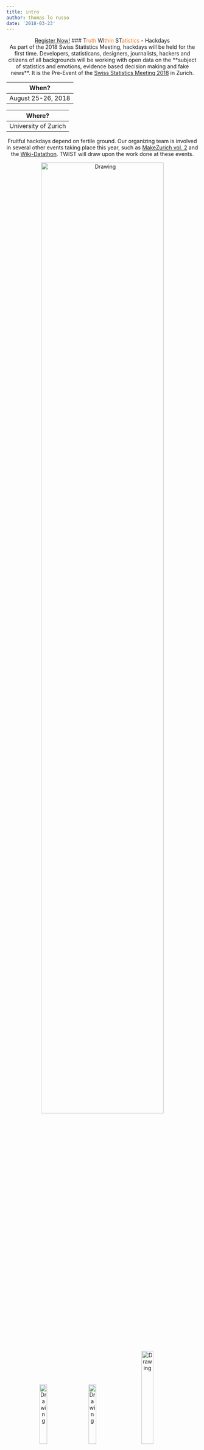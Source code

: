 ```yaml
---
title: intro
author: thomas lo russo
date: '2018-03-23'
---
```

<center>
<a target="_blank" href="https://www.eventbrite.de/e/twist-2018-tickets-44099503803" class="button back alt2">Register Now!</a>
### T<font color="#EB791F">ruth</font> WI<font color="#EB791F">thin</font> ST<font color="#EB791F">atistics</font> - Hackdays<br>
As part of the 2018 Swiss Statistics Meeting, hackdays will be held for the first time. Developers, statisticans, designers, journalists, hackers and citizens of all backgrounds will be working with open data on the **subject of statistics and  emotions, evidence based decision making and fake news**. It is the Pre-Event of the <a href="
https://www.statistiktage.ch/en/">Swiss Statistics Meeting 2018</a> in Zurich. 

|  When?          |
|--------------------|
|  August 25-26, 2018 |


|  Where?          |
|--------------------|
| University of Zurich|

Fruitful hackdays depend on fertile ground. Our organizing team is involved in several other events taking place this year, such as <a href="https://makezurich.ch/">MakeZurich vol. 2</a> and the <a href="https://www.wikidata.org/wiki/Wikidata:Events/Wikidata_Zurich_Datathon">Wiki-Datathon</a>. TWIST will draw upon the work done at these events. 
</center> 
<center>
<img src="images/banner_sst_homepage.png" alt="Drawing" style="width: 80%;"/><br>
<img src="images/logo_stzh_stat_sw.png" alt="Drawing" style="width: 20%;"/> &nbsp;&nbsp;&nbsp;&nbsp;&nbsp;
<img src="images/logo-uzh.png" alt="Drawing" style="width: 20%;"/> &nbsp;&nbsp;&nbsp;&nbsp;&nbsp;&nbsp;
<img src="images/logo-stat.png" alt="Drawing" style="width: 25%;"/>&nbsp;&nbsp;&nbsp;&nbsp;&nbsp;&nbsp;<br>
<img src="images/logo_rusergroup.png" alt="Drawing" style="width: 8%;"/>&nbsp;&nbsp;&nbsp;&nbsp;&nbsp;&nbsp;&nbsp;&nbsp;&nbsp;&nbsp;&nbsp;&nbsp;&nbsp;&nbsp;&nbsp;&nbsp;&nbsp;
<img src="images/logo-onia.png" alt="Drawing" style="width: 20%;"/> &nbsp;&nbsp;
</center> 